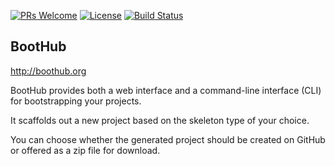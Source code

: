 [![PRs Welcome](https://img.shields.io/badge/PRs-welcome-brightgreen.svg?style=flat-square)](http://makeapullrequest.com)
[![License](https://img.shields.io/badge/License-Apache%202.0-blue.svg)](https://github.com/boothub-org/boothub/blob/master/LICENSE)
[![Build Status](https://img.shields.io/travis/boothub-org/boothub/master.svg?label=Build)](https://travis-ci.org/boothub-org/boothub)
## BootHub ##

http://boothub.org

BootHub provides both a web interface and a command-line interface (CLI) for bootstrapping your projects.

It scaffolds out a new project based on the skeleton type of your choice.

You can choose whether the generated project should be created on GitHub or offered as a zip file for download.
